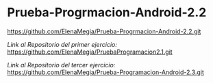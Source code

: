# Prueba-Progrmacion-Android-2.2




https://github.com/ElenaMegia/Prueba-Progrmacion-Android-2.2.git


*Link al Repositorio del primer ejercicio:*  https://github.com/ElenaMegia/PruebaProgramacion2.1.git


*Link al Repositorio del tercer ejercicio:* https://github.com/ElenaMegia/Prueba-Programacion-Android-2.3.git



